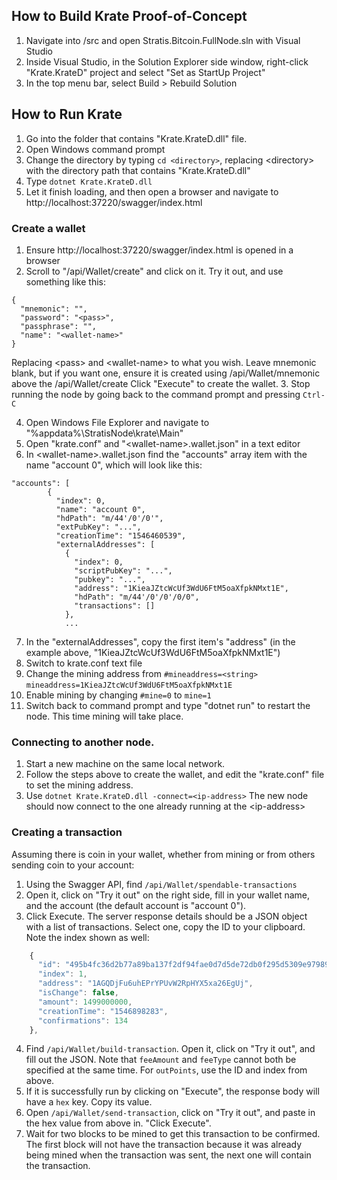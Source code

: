 ## How to Build Krate Proof-of-Concept
1. Navigate into /src and open Stratis.Bitcoin.FullNode.sln with Visual Studio
2. Inside Visual Studio, in the Solution Explorer side window, right-click "Krate.KrateD" project and select "Set as StartUp Project"
3. In the top menu bar, select Build > Rebuild Solution

## How to Run Krate
1. Go into the folder that contains "Krate.KrateD.dll" file.
2. Open Windows command prompt
3. Change the directory by typing `cd <directory>`, replacing \<directory> with the directory path that contains "Krate.KrateD.dll"
4. Type `dotnet Krate.KrateD.dll`
5. Let it finish loading, and then open a browser and navigate to http://localhost:37220/swagger/index.html

### Create a wallet
1. Ensure http://localhost:37220/swagger/index.html is opened in a browser
2. Scroll to "/api/Wallet/create" and click on it. Try it out, and use something like this:
```
{
  "mnemonic": "",
  "password": "<pass>",
  "passphrase": "",
  "name": "<wallet-name>"
}
```
Replacing \<pass> and \<wallet-name> to what you wish. Leave mnemonic blank, but if you want one, ensure it is created using /api/Wallet/mnemonic above the /api/Wallet/create
Click "Execute" to create the wallet.
3. Stop running the node by going back to the command prompt and pressing `Ctrl-C`

4. Open Windows File Explorer and navigate to "%appdata%\StratisNode\krate\Main"
5. Open "krate.conf" and "\<wallet-name>.wallet.json" in a text editor
6. In \<wallet-name>.wallet.json find the "accounts" array item with the name "account 0", which will look like this:
```
"accounts": [
        {
          "index": 0,
          "name": "account 0",
          "hdPath": "m/44'/0'/0'",
          "extPubKey": "...",
          "creationTime": "1546460539",
          "externalAddresses": [
            {
              "index": 0,
              "scriptPubKey": "...",
              "pubkey": "...",
              "address": "1KieaJZtcWcUf3WdU6FtM5oaXfpkNMxt1E",
              "hdPath": "m/44'/0'/0'/0/0",
              "transactions": []
            },
			...
```
7. In the "externalAddresses", copy the first item's "address" (in the example above, "1KieaJZtcWcUf3WdU6FtM5oaXfpkNMxt1E")
8. Switch to krate.conf text file
9. Change the mining address from `#mineaddress=<string>` `mineaddress=1KieaJZtcWcUf3WdU6FtM5oaXfpkNMxt1E`
10. Enable mining by changing `#mine=0` to `mine=1`
11. Switch back to command prompt and type "dotnet run" to restart the node. This time mining will take place.

### Connecting to another node.
1. Start a new machine on the same local network.
2. Follow the steps above to create the wallet, and edit the "krate.conf" file to set the mining address.
3. Use `dotnet Krate.KrateD.dll -connect=<ip-address>`
The new node should now connect to the one already running at the \<ip-address>

### Creating a transaction

Assuming there is coin in your wallet, whether from mining or from others sending coin to your account:

1. Using the Swagger API, find `/api/Wallet/spendable-transactions`
2. Open it, click on "Try it out" on the right side, fill in your wallet name, and the account (the default account is "account 0").
3. Click Execute. The server response details should be a JSON object with a list of transactions.  Select one, copy the ID to your clipboard. Note the index shown as well:
```javascript
    {
      "id": "495b4fc36d2b77a89ba137f2df94fae0d7d5de72db0f295d5309e97989722419",
      "index": 1,
      "address": "1AGQDjFu6uhEPrYPUvW2RpHYX5xa26EgUj",
      "isChange": false,
      "amount": 1499000000,
      "creationTime": "1546898283",
      "confirmations": 134
    },
```
4. Find `/api/Wallet/build-transaction`. Open it, click on "Try it out", and fill out the JSON. Note that `feeAmount` and `feeType` cannot both be specified at the same time. For `outPoints`, use the ID and index from above.
5. If it is successfully run by clicking on "Execute", the response body will have a `hex` key. Copy its value.
6. Open `/api/Wallet/send-transaction`, click on "Try it out", and paste in the hex value from above in. "Click Execute".
7. Wait for two blocks to be mined to get this transaction to be confirmed. The first block will not have the transaction because it was already being mined when the transaction was sent, the next one will contain the transaction.

